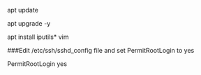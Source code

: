 apt update

apt upgrade -y

apt install iputils* vim

###Edit /etc/ssh/sshd_config file and set PermitRootLogin to yes

PermitRootLogin yes
